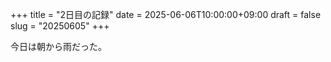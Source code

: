 +++
title = "2日目の記録"
date = 2025-06-06T10:00:00+09:00
draft = false
slug = "20250605"
+++

今日は朝から雨だった。
